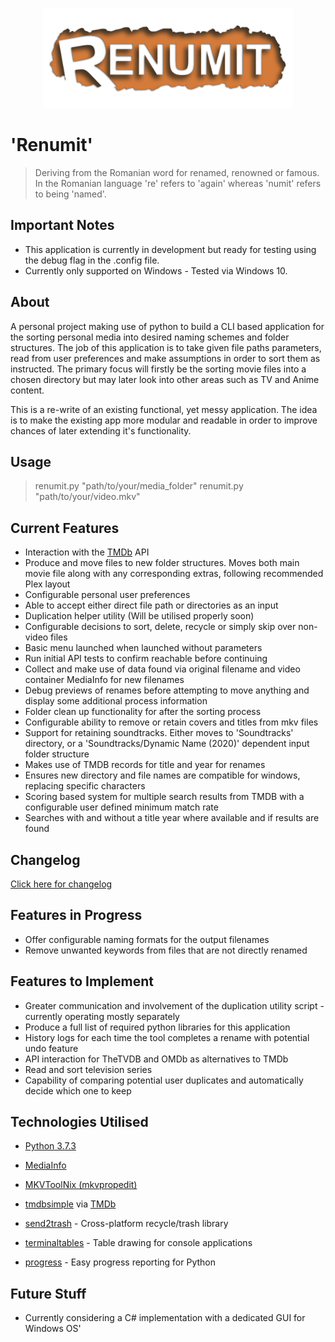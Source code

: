 <p align="center"><img src="data/logo_1.png" width="400"></p>

# 'Renumit'
> Deriving from the Romanian word for renamed, renowned or famous. In the Romanian language 're' refers to 'again' whereas 'numit' refers to being 'named'.

## Important Notes
* This application is currently in development but ready for testing using the debug flag in the .config file.
* Currently only supported on Windows - Tested via Windows 10.

## About
A personal project making use of python to build a CLI based application for the sorting personal media into desired naming schemes and folder structures. The job of this application is to take given file paths parameters, read from user preferences and make assumptions in order to sort them as instructed. The primary focus will firstly be the sorting movie files into a chosen directory but may later look into other areas such as TV and Anime content.

This is a re-write of an existing functional, yet messy application. The idea is to make the existing app more modular and readable in order to improve chances of later extending it's functionality.

## Usage
> renumit.py "path/to/your/media_folder"
> renumit.py "path/to/your/video.mkv"

## Current Features
* Interaction with the [TMDb](https://www.themoviedb.org/) API
* Produce and move files to new folder structures. Moves both main movie file along with any corresponding extras, following recommended Plex layout
* Configurable personal user preferences
* Able to accept either direct file path or directories as an input
* Duplication helper utility (Will be utilised properly soon)
* Configurable decisions to sort, delete, recycle or simply skip over non-video files
* Basic menu launched when launched without parameters
* Run initial API tests to confirm reachable before continuing
* Collect and make use of data found via original filename and video container MediaInfo for new filenames
* Debug previews of renames before attempting to move anything and display some additional process information
* Folder clean up functionality for after the sorting process
* Configurable ability to remove or retain covers and titles from mkv files
* Support for retaining soundtracks. Either moves to 'Soundtracks' directory, or a 'Soundtracks/Dynamic Name (2020)' dependent input folder structure
* Makes use of TMDB records for title and year for renames
* Ensures new directory and file names are compatible for windows, replacing specific characters
* Scoring based system for multiple search results from TMDB with a configurable user defined minimum match rate
* Searches with and without a title year where available and if results are found

## Changelog
<a href="changelog.md">Click here for changelog</a>

## Features in Progress
* Offer configurable naming formats for the output filenames
* Remove unwanted keywords from files that are not directly renamed

## Features to Implement
* Greater communication and involvement of the duplication utility script - currently operating mostly separately
* Produce a full list of required python libraries for this application
* History logs for each time the tool completes a rename with potential undo feature
* API interaction for TheTVDB and OMDb as alternatives to TMDb
* Read and sort television series
* Capability of comparing potential user duplicates and automatically decide which one to keep

## Technologies Utilised
* [Python 3.7.3](https://www.python.org/)
* [MediaInfo](https://mediaarea.net/)
* [MKVToolNix (mkvpropedit)](https://github.com/nmaier/mkvtoolnix)

* [tmdbsimple](https://github.com/celiao/tmdbsimple) via [TMDb](https://www.themoviedb.org/)
* [send2trash](https://github.com/hsoft/send2trash) - Cross-platform recycle/trash library
* [terminaltables](https://github.com/Robpol86/terminaltables) - Table drawing for console applications
* [progress](https://github.com/verigak/progress) - Easy progress reporting for Python

## Future Stuff
* Currently considering a C# implementation with a dedicated GUI for Windows OS'